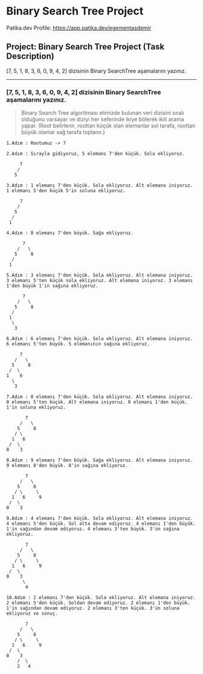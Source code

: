 # Binary Search Tree Project
Patika.dev Profile: https://app.patika.dev/egementasdemir

## Project: Binary Search Tree Project (Task Description)
[7, 5, 1, 8, 3, 6, 0, 9, 4, 2] dizisinin Binary SearchTree aşamalarını yazınız.

---

### [7, 5, 1, 8, 3, 6, 0, 9, 4, 2] dizisinin Binary SearchTree aşamalarını yazınız. ###
> Binary Search Tree algoritması elimizde bulunan veri dizisini sıralı olduğunu varsayar ve diziyi her seferinde ikiye bölerek ikili arama yapar. (Root belirlenir, roottan küçük olan elemanlar sol tarafa, roottan büyük olanlar sağ tarafa toplanır.)

```
1.Adım : Rootumuz -> 7
```
```
2.Adım : Sırayla gidiyoruz, 5 elemanı 7'den küçük. Sola ekliyoruz.

     7
    /   
   5   
```
```
3.Adım : 1 elemanı 7'den küçük. Sola ekliyoruz. Alt elemana iniyoruz. 1 elemanı 5'den küçük 5'in soluna ekliyoruz.

     7
    /   
   5     
  /      
 1   
```
```
4.Adım : 8 elemanı 7'den büyük. Sağa ekliyoruz.

      7
    /   \
   5     8
  /      
 1    
```

```
5.Adım : 3 elemanı 7'den küçük. Sola ekliyoruz. Alt elemana iniyoruz. 3 elemanı 5'ten küçük sola ekliyoruz. Alt elemana iniyoruz. 3 elemanı 1'den büyük 1'in sağına ekliyoruz.

      7
    /   \
   5     8
  /      
 1  
  \
   3
```
```
6.Adım : 6 elemanı 7'den küçük. Sola ekliyoruz. Alt elemana iniyoruz. 6 elemanı 5'ten büyük. 5 elemanının sağına ekliyoruz.
  
     7
   /   \
  5     8
 /  \    
1    6
  \
   3
```
```
7.Adım : 0 elemanı 7'den küçük. Sola ekliyoruz. Alt elemana iniyoruz. 0 elemanı 5'ten küçük. Alt elemana iniyoruz. 0 elemanı 1'den küçük. 1'in soluna ekliyoruz.

       7
     /   \
    5     8
   / \     
  1   6       
 /  \ 
0    3
```

```
8.Adım : 9 elemanı 7'den büyük. Sağa ekliyoruz. Alt elemana iniyoruz. 9 elemanı 8'den büyük. 8'in sağına ekliyoruz.

       7
     /   \
    5     8
   / \     \
  1   6     9  
 /  \
0    3
```

```
9.Adım : 4 elemanı 7'den küçük. Sola ekliyoruz. Alt elemana iniyoruz. 4 elemanı 5'den küçük. Sol alta devam ediyoruz. 4 elemanı 1'den büyük. 1'in sağından devam ediyoruz. 4 elemanı 3'ten büyük. 3'ün sağına ekliyoruz.

       7
     /   \
    5     8
   / \     \
  1   6     9  
 /  \
0    3
      \
       4
```

```
10.Adım : 2 elemanı 7'den küçük. Sola ekliyoruz. Alt elemana iniyoruz. 2 elemanı 5'den küçük. Soldan devam ediyoruz. 2 elemanı 1'den büyük. 1'in sağından devam ediyoruz. 2 elemanı 3'ten küçük. 3'ün soluna ekliyoruz ve sonuç.

       7
     /   \
    5     8
   / \     \
  1   6     9  
 /  \
0    3
    /  \
    2   4
```

